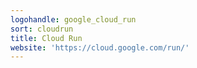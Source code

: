 ```yaml
---
logohandle: google_cloud_run
sort: cloudrun
title: Cloud Run
website: 'https://cloud.google.com/run/'
---
```

